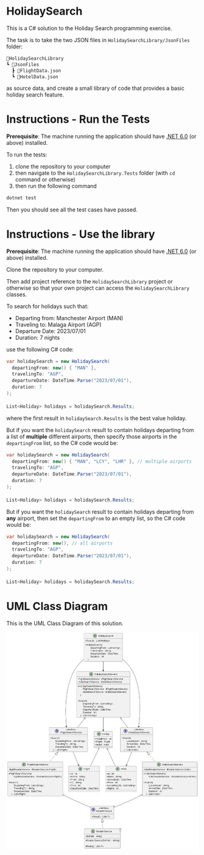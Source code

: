 # HolidaySearch

This is a C# solution to the Holiday Search programming exercise.

The task is to take the two JSON files in `HolidaySearchLibrary/JsonFiles` folder:

```
📂HolidaySearchLibrary
┗ 📂JsonFiles
  ┣ 📜FlightData.json
  ┗ 📜HotelData.json
```

as source data, and create a small library of code that provides a basic holiday search feature.

# Instructions - Run the Tests

**Prerequisite**: The machine running the application should have [.NET 6.0](https://dotnet.microsoft.com/en-us/download/dotnet/6.0) (or above) installed.

To run the tests:

1. clone the repository to your computer
2. then navigate to the `HolidaySearchLibrary.Tests` folder (with `cd` command or otherwise)
3. then run the following command

```c#
dotnet test
```

Then you should see all the test cases have passed.

# Instructions - Use the library

**Prerequisite**: The machine running the application should have [.NET 6.0](https://dotnet.microsoft.com/en-us/download/dotnet/6.0) (or above) installed.

Clone the repository to your computer.

Then add project reference to the `HolidaySearchLibrary` project or otherwise so that your own project can access the `HolidaySearchLibrary` classes.

To search for holidays such that:

- Departing from: Manchester Airport (MAN)
- Traveling to: Malaga Airport (AGP)
- Departure Date: 2023/07/01
- Duration: 7 nights

use the following C# code:

```c#
var holidaySearch = new HolidaySearch(
  departingFrom: new() { "MAN" },
  travelingTo: "AGP",
  departureDate: DateTime.Parse("2023/07/01"),
  duration: 7
);

List<Holiday> holidays = holidaySearch.Results;
```

where the first result in `holidaySearch.Results` is the best value holiday.

But if you want the `holidaySearch` result to contain holidays departing from a list of **multiple** different airports, then specify those airports in the `departingFrom` list, so the C# code would be:

```c#
var holidaySearch = new HolidaySearch(
  departingFrom: new() { "MAN", "LCY", "LHR" }, // multiple airports
  travelingTo: "AGP",
  departureDate: DateTime.Parse("2023/07/01"),
  duration: 7
);

List<Holiday> holidays = holidaySearch.Results;
```

But if you want the `holidaySearch` result to contain holidays departing from **any** airport, then set the `departingFrom` to an empty list, so the C# code would be:

```c#
var holidaySearch = new HolidaySearch(
  departingFrom: new(), // all airports
  travelingTo: "AGP",
  departureDate: DateTime.Parse("2023/07/01"),
  duration: 7
);

List<Holiday> holidays = holidaySearch.Results;
```

# UML Class Diagram

This is the UML Class Diagram of this solution.

![UML Class Diagram](Diagrams/HolidaySearch.png)
